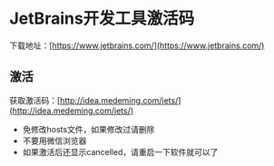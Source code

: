 # JetBrains开发工具激活码

下载地址：[https://www.jetbrains.com/](https://www.jetbrains.com/)

## 激活
获取激活码：[http://idea.medeming.com/jets/](http://idea.medeming.com/jets/)

- 免修改hosts文件，如果修改过请删除
- 不要用微信浏览器
- 如果激活后还显示cancelled，请重启一下软件就可以了